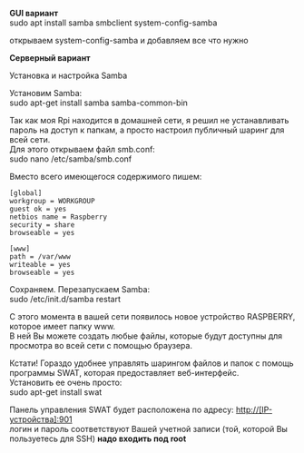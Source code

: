 
**GUI вариант**  
sudo apt install samba smbclient system-config-samba

открываем system-config-samba и добавляем все что нужно

**Серверный вариант**

Установка и настройка Samba

Установим Samba:  
sudo apt-get install samba samba-common-bin

Так как моя Rpi находится в домашней сети, я решил не устанавливать пароль на доступ к папкам, а просто настроил публичный шаринг для всей сети.  
Для этого открываем файл smb.conf:  
sudo nano /etc/samba/smb.conf

Вместо всего имеющегося содержимого пишем:

    [global]
    workgroup = WORKGROUP
    guest ok = yes
    netbios name = Raspberry
    security = share
    browseable = yes
    
    [www]
    path = /var/www
    writeable = yes
    browseable = yes

  
Сохраняем. Перезапускаем Samba:  
sudo /etc/init.d/samba restart

С этого момента в вашей сети появилось новое устройство RASPBERRY, которое имеет папку www.  
В ней Вы можете создать любые файлы, которые будут доступны для просмотра во всей сети с помощью браузера.

Кстати! Гораздо удобнее управлять шарингом файлов и папок с помощь программы SWAT, которая предоставляет веб-интерфейс.  
Установить ее очень просто:  
sudo apt-get install swat

Панель управления SWAT будет расположена по адресу: [http://\[IP-устройства\]:901](https://web.archive.org/web/20210123163211/http://ip-%D1%83%D1%81%D1%82%D1%80%D0%BE%D0%B9%D1%81%D1%82%D0%B2%D0%B0:901/)  
логин и пароль соответствуют Вашей учетной записи (той, которой Вы пользуетесь для SSH) **надо входить под root**
